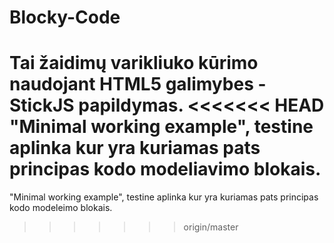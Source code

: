 # Blocky-Code 
Tai žaidimų varikliuko kūrimo naudojant HTML5 galimybes - StickJS papildymas.
<<<<<<< HEAD
"Minimal working example", testine aplinka kur yra kuriamas pats principas kodo modeliavimo blokais.
=======
"Minimal working example", testine aplinka kur yra kuriamas pats principas kodo modeleimo blokais.

>>>>>>> origin/master
